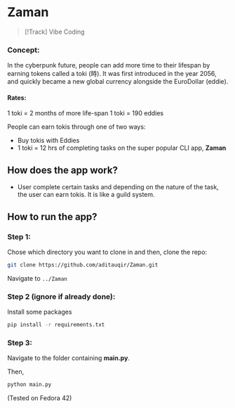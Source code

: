 # Zaman

>[!Track]
>Vibe Coding

### Concept:

In the cyberpunk future, people can add more time to their lifespan by earning tokens called a toki (時). It was first introduced in the year 2056, and quickly became a new global currency alongside the EuroDollar (eddie).
#### Rates:

1 toki = 2 months of more life-span
1 toki = 190 eddies
  
People can earn tokis through one of two ways:

- Buy tokis with Eddies
- 1 toki = 12 hrs of completing tasks on the super popular CLI app, **Zaman**

## How does the app work?

- User complete certain tasks and depending on the nature of the task, the user can earn tokis. It is like a guild system.

## How to run the app?

### Step 1:

Chose which directory you want to clone in and then, clone the repo:

```bash
git clone https://github.com/aditauqir/Zaman.git
```

Navigate to `../Zaman`

### Step 2 (ignore if already done): 

Install some packages

```bash
pip install -r requirements.txt
```

### Step 3:

Navigate to the folder containing **main.py**.

Then,

```bash
python main.py
```

(Tested on Fedora 42)
